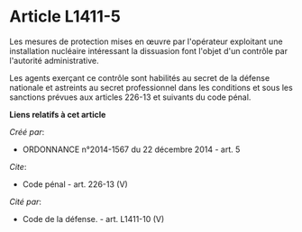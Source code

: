 # Article L1411-5

Les mesures de protection mises en œuvre par l'opérateur exploitant une installation nucléaire intéressant la dissuasion font
l'objet d'un contrôle par l'autorité administrative. 

Les agents exerçant ce contrôle sont habilités au secret de la défense nationale et astreints au secret professionnel dans
les conditions et sous les sanctions prévues aux articles 226-13 et suivants du code pénal.

**Liens relatifs à cet article**

_Créé par_:

  - ORDONNANCE n°2014-1567 du 22 décembre 2014 - art. 5

_Cite_:

  - Code pénal - art. 226-13 (V)

_Cité par_:

  - Code de la défense. - art. L1411-10 (V)
